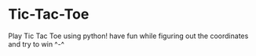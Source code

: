 # Tic-Tac-Toe
Play Tic Tac Toe using python!
have fun while figuring out the coordinates and try to win ^-^
